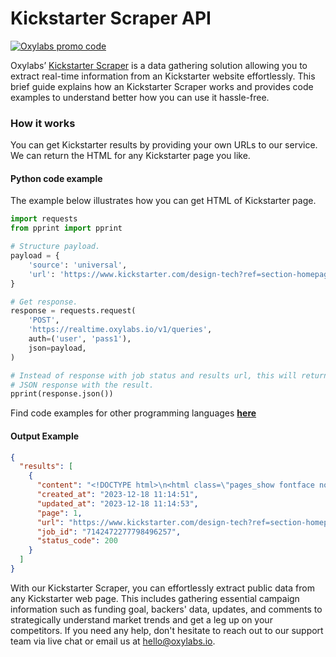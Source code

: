 # Kickstarter Scraper API

[![Oxylabs promo code](https://user-images.githubusercontent.com/129506779/250792357-8289e25e-9c36-4dc0-a5e2-2706db797bb5.png)](https://oxylabs.go2cloud.org/aff_c?offer_id=7&aff_id=877&url_id=112)

Oxylabs’ [Kickstarter Scraper](https://oxylabs.io/products/scraper-api/web/kickstarter?utm_source=github&utm_medium=repositories&utm_campaign=product) is a data gathering solution allowing you to extract real-time information from an Kickstarter website effortlessly. This brief guide explains how an Kickstarter Scraper works and provides code examples to understand better how you can use it hassle-free.

### How it works

You can get Kickstarter results by providing your own URLs to our service. We can return the HTML for any Kickstarter page you like.

#### Python code example

The example below illustrates how you can get HTML of Kickstarter page.

```python
import requests
from pprint import pprint

# Structure payload.
payload = {
    'source': 'universal',
    'url': 'https://www.kickstarter.com/design-tech?ref=section-homepage-nav-click-design-tech'
}

# Get response.
response = requests.request(
    'POST',
    'https://realtime.oxylabs.io/v1/queries',
    auth=('user', 'pass1'),
    json=payload,
)

# Instead of response with job status and results url, this will return the
# JSON response with the result.
pprint(response.json())
```
Find code examples for other programming languages [**here**](https://github.com/oxylabs/kickstarter-scraper/tree/main/code%20examples)

#### Output Example
```json
{
  "results": [
    {
      "content": "<!DOCTYPE html>\n<html class=\"pages_show fontface no-js\" data-request-id=\"3ad6b269-c0e3-4cb5-9462-6de ... </html>",
      "created_at": "2023-12-18 11:14:51",
      "updated_at": "2023-12-18 11:14:53",
      "page": 1,
      "url": "https://www.kickstarter.com/design-tech?ref=section-homepage-nav-click-design-tech",
      "job_id": "7142472277798496257",
      "status_code": 200
    }
  ]
}
```
With our Kickstarter Scraper, you can effortlessly extract public data from any Kickstarter web page. This includes gathering essential campaign information such as funding goal, backers' data, updates, and comments to strategically understand market trends and get a leg up on your competitors. If you need any help, don't hesitate to reach out to our support team via live chat or email us at hello@oxylabs.io.